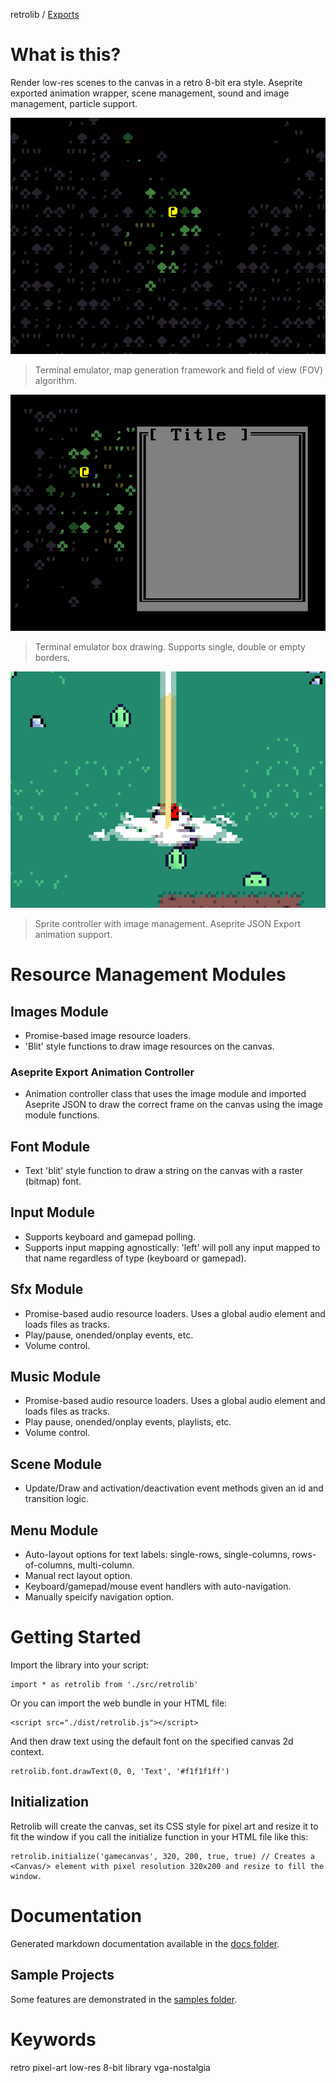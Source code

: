 retrolib / [Exports](modules.md)

# What is this?

Render low-res scenes to the canvas in a retro 8-bit era style.  Aseprite exported animation wrapper, scene management, sound and image management, particle support.

![Terminal emulator, map generation framework and field of view (FOV) algorithm.](terminal-map-fov.png)
> Terminal emulator, map generation framework and field of view (FOV) algorithm.

![Terminal emulator box drawing. Supports single, double or empty borders.](terminal-boxes.png)
> Terminal emulator box drawing. Supports single, double or empty borders.

![Sprite controller with image management.  Aseprite JSON Export animation support.](aseprite-animation-image-management.png)
> Sprite controller with image management.  Aseprite JSON Export animation support.

# Resource Management Modules

## Images Module

- Promise-based image resource loaders.
- 'Blit' style functions to draw image resources on the canvas.

### Aseprite Export Animation Controller

- Animation controller class that uses the image module and imported Aseprite JSON to draw the correct frame on the canvas using the image module functions.

## Font Module

- Text 'blit' style function to draw a string on the canvas with a raster (bitmap) font.

## Input Module

- Supports keyboard and gamepad polling.
- Supports input mapping agnostically: 'left' will poll any input mapped to that name regardless of type (keyboard or gamepad).

## Sfx Module

- Promise-based audio resource loaders.  Uses a global audio element and loads files as tracks.
- Play/pause, onended/onplay events, etc.
- Volume control.

## Music Module

- Promise-based audio resource loaders.  Uses a global audio element and loads files as tracks.
- Play pause, onended/onplay events, playlists, etc.
- Volume control.

## Scene Module

- Update/Draw and activation/deactivation event methods given an id and transition logic.

## Menu Module

- Auto-layout options for text labels: single-rows, single-columns, rows-of-columns, multi-column.
- Manual rect layout option.
- Keyboard/gamepad/mouse event handlers with auto-navigation.
- Manually speicify navigation option.

# Getting Started

Import the library into your script:

```
import * as retrolib from './src/retrolib'
```

Or you can import the web bundle in your HTML file:
```
<script src="./dist/retrolib.js"></script>
```

And then draw text using the default font on the specified canvas 2d context.

```
retrolib.font.drawText(0, 0, 'Text', '#f1f1f1ff')
```

## Initialization

Retrolib will create the canvas, set its CSS style for pixel art and resize it to fit the window
if you call the initialize function in your HTML file like this:
```
retrolib.initialize('gamecanvas', 320, 200, true, true) // Creates a <Canvas/> element with pixel resolution 320x200 and resize to fill the window.
```

# Documentation

Generated markdown documentation available in the [docs folder](https://github.com/philbgarner/retrolib/blob/master/docs/modules.md).

## Sample Projects

Some features are demonstrated in the [samples folder](./src/samples/).

# Keywords

retro pixel-art low-res 8-bit library vga-nostalgia
